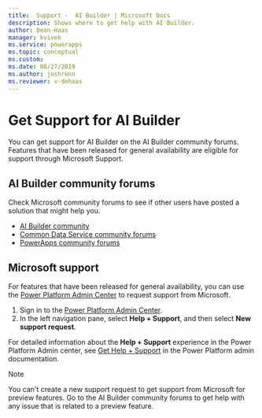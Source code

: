 ```yaml
---
title:  Support -  AI Builder | Microsoft Docs
description: Shows where to get help with AI Builder.
author: Dean-Haas
manager: kvivek
ms.service: powerapps
ms.topic: conceptual
ms.custom: 
ms.date: 08/27/2019
ms.author: joshrenn
ms.reviewer: v-dehaas
---
```


# Get Support for AI Builder

You can get support for AI Builder on the AI Builder community forums. Features that have been released for general availability are eligible for support through Microsoft Support.

## AI Builder community forums

Check Microsoft community forums to see if other users have posted a solution that might help you.

- [AI Builder community](https://go.microsoft.com/fwlink/?linkid=2092048)
- [Common Data Service community forums](https://powerusers.microsoft.com/t5/Common-Data-Services/ct-p/PA_CommonDataServices)
- [PowerApps community forums](https://powerusers.microsoft.com/t5/Forums/ct-p/PA_Comm_Forums)

## Microsoft support

For features that have been released for general availability, you can use the [Power Platform Admin Center](https://admin.powerplatform.microsoft.com/) to request support from Microsoft.
1. Sign in to the [Power Platform Admin Center](https://admin.powerplatform.microsoft.com/).
2. In the left navigation pane, select **Help + Support**, and then select **New support request**.

For detailed information about the **Help + Support** experience in the Power Platform Admin center, see [Get Help + Support](/power-platform/admin/get-help-support) in the Power Platform admin documentation. 

 > [!NOTE]
 > You can't create a new support request to get support from Microsoft for preview features. Go to the AI Builder community forums to get help with any issue that is related to a preview feature.
